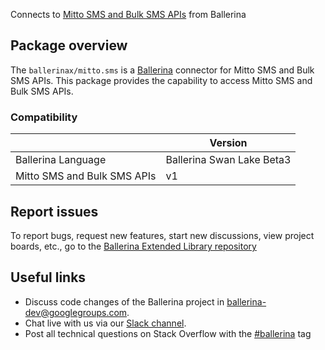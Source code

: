 Connects to [Mitto SMS and Bulk SMS APIs](https://docs.mitto.ch/sms-api-reference/) from Ballerina

## Package overview
The `ballerinax/mitto.sms` is a [Ballerina](https://ballerina.io/) connector for Mitto SMS and Bulk SMS APIs.
This package provides the capability to access Mitto SMS and Bulk SMS APIs.

### Compatibility
|                               | Version                         |
|-------------------------------|---------------------------------|
| Ballerina Language            | Ballerina Swan Lake Beta3       | 
| Mitto SMS and Bulk SMS APIs   | v1                              |

## Report issues
To report bugs, request new features, start new discussions, view project boards, etc., go to the [Ballerina Extended Library repository](https://github.com/ballerina-platform/ballerina-extended-library)

## Useful links
- Discuss code changes of the Ballerina project in [ballerina-dev@googlegroups.com](mailto:ballerina-dev@googlegroups.com).
- Chat live with us via our [Slack channel](https://ballerina.io/community/slack/).
- Post all technical questions on Stack Overflow with the [#ballerina](https://stackoverflow.com/questions/tagged/ballerina) tag
